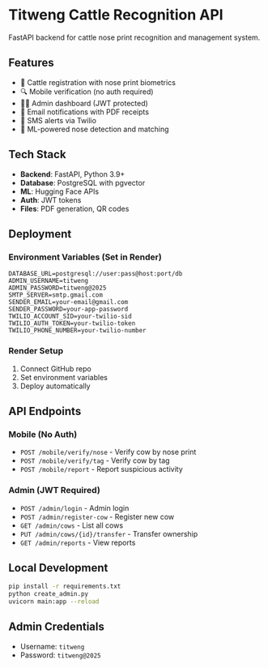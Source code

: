 # Titweng Cattle Recognition API

FastAPI backend for cattle nose print recognition and management system.

## Features

- 🐄 Cattle registration with nose print biometrics
- 🔍 Mobile verification (no auth required)
- 👨‍💼 Admin dashboard (JWT protected)
- 📧 Email notifications with PDF receipts
- 📱 SMS alerts via Twilio
- 🤖 ML-powered nose detection and matching

## Tech Stack

- **Backend**: FastAPI, Python 3.9+
- **Database**: PostgreSQL with pgvector
- **ML**: Hugging Face APIs
- **Auth**: JWT tokens
- **Files**: PDF generation, QR codes

## Deployment

### Environment Variables (Set in Render)

```env
DATABASE_URL=postgresql://user:pass@host:port/db
ADMIN_USERNAME=titweng
ADMIN_PASSWORD=titweng@2025
SMTP_SERVER=smtp.gmail.com
SENDER_EMAIL=your-email@gmail.com
SENDER_PASSWORD=your-app-password
TWILIO_ACCOUNT_SID=your-twilio-sid
TWILIO_AUTH_TOKEN=your-twilio-token
TWILIO_PHONE_NUMBER=your-twilio-number
```

### Render Setup

1. Connect GitHub repo
2. Set environment variables
3. Deploy automatically

## API Endpoints

### Mobile (No Auth)
- `POST /mobile/verify/nose` - Verify cow by nose print
- `POST /mobile/verify/tag` - Verify cow by tag
- `POST /mobile/report` - Report suspicious activity

### Admin (JWT Required)
- `POST /admin/login` - Admin login
- `POST /admin/register-cow` - Register new cow
- `GET /admin/cows` - List all cows
- `PUT /admin/cows/{id}/transfer` - Transfer ownership
- `GET /admin/reports` - View reports

## Local Development

```bash
pip install -r requirements.txt
python create_admin.py
uvicorn main:app --reload
```

## Admin Credentials

- Username: `titweng`
- Password: `titweng@2025`